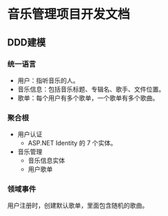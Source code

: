 # 音乐管理项目开发文档

## DDD建模
### 统一语言
* 用户：指听音乐的人。
* 音乐信息：包括音乐标题、专辑名、歌手、文件位置。
* 歌单：每个用户有多个歌单，一个歌单有多个歌曲。

### 聚合根
* 用户认证
    * ASP.NET Identity 的 7 个实体。
* 音乐管理
    * 音乐信息实体
    * 用户歌单

### 领域事件
用户注册时，创建默认歌单，里面包含随机的歌曲。

